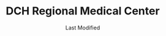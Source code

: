 ---
layout: location-page
date: Last Modified
description: "Local COVID-19 testing is available at DCH Regional Medical Center in East Tuscaloosa, Alabama, USA."
permalink: "locations/alabama/east-tuscaloosa/dch-regional-medical-center/"
tags:
  - locations
  - alabama
title: DCH Regional Medical Center
state: Alabama
stateAbbr: AL
hood: "East Tuscaloosa"
address: "809 University Blvd"
city: "East Tuscaloosa"
zip: "35401"
mapUrl: "http://maps.apple.com/?q=DCH+Regional+Medical+Center&address=809+University+Blvd,East+Tuscaloosa,Alabama,35401"
locationType: Drive-thru
phone: "205-759-7111"
website: "https://www.dchsystem.com/Articles/dch_to_offer_remote_screening_facility_for_coronavirus.aspx"
onlineBooking: undefined
closed: undefined
closedUpdate: April 16th, 2020
notes: "Only for individuals with symptoms."
days: Weekdays
hours: 8AM-5PM
altDays: Saturdays
altHours: 8AM-Noon
alt2Days: Sundays
alt2Hours: 2PM-5PM
ctaMessage: Learn more
ctaUrl: "https://www.dchsystem.com/Articles/dch_to_offer_remote_screening_facility_for_coronavirus.aspx"
---
